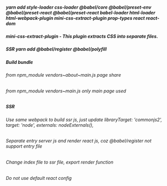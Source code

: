 
##### yarn add style-loader css-loader @babel/core @babel/preset-env @babel/preset-react @babel/preset-react babel-loader html-loader html-webpack-plugin mini-css-extract-plugin prop-types react react-dom
##### mini-css-extract-plugin - This plugin extracts CSS into separate files.
##### SSR yarn add @babel/register @babel/polyfill
##### Build bundle
###### from npm_module vendors~about~main.js page share
###### from npm_module vendors~main.js only main page used

##### SSR
###### Use same webpack to build ssr js, just update libraryTarget: 'commonjs2', target: 'node', externals: nodeExternals(),
###### Separate entry server js and render react js, coz @babel/register not support entry file
###### Change index file to ssr file, export render function
###### Do not use default react config